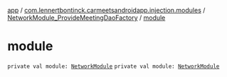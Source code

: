 [app](../../index.md) / [com.lennertbontinck.carmeetsandroidapp.injection.modules](../index.md) / [NetworkModule_ProvideMeetingDaoFactory](index.md) / [module](./module.md)

# module

`private val module: `[`NetworkModule`](../-network-module/index.md)
`private val module: `[`NetworkModule`](../-network-module/index.md)